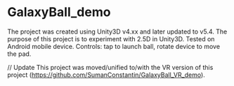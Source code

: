 # GalaxyBall_demo

The project was created using Unity3D v4.xx and later updated to v5.4.
The purpose of this project is to experiment with 2.5D in Unity3D.
Tested on Android mobile device.
Controls: tap to launch ball, rotate device to move the pad.

// Update
 This project was moved/unified to/with the VR version of this project (https://github.com/SumanConstantin/GalaxyBall_VR_demo).

